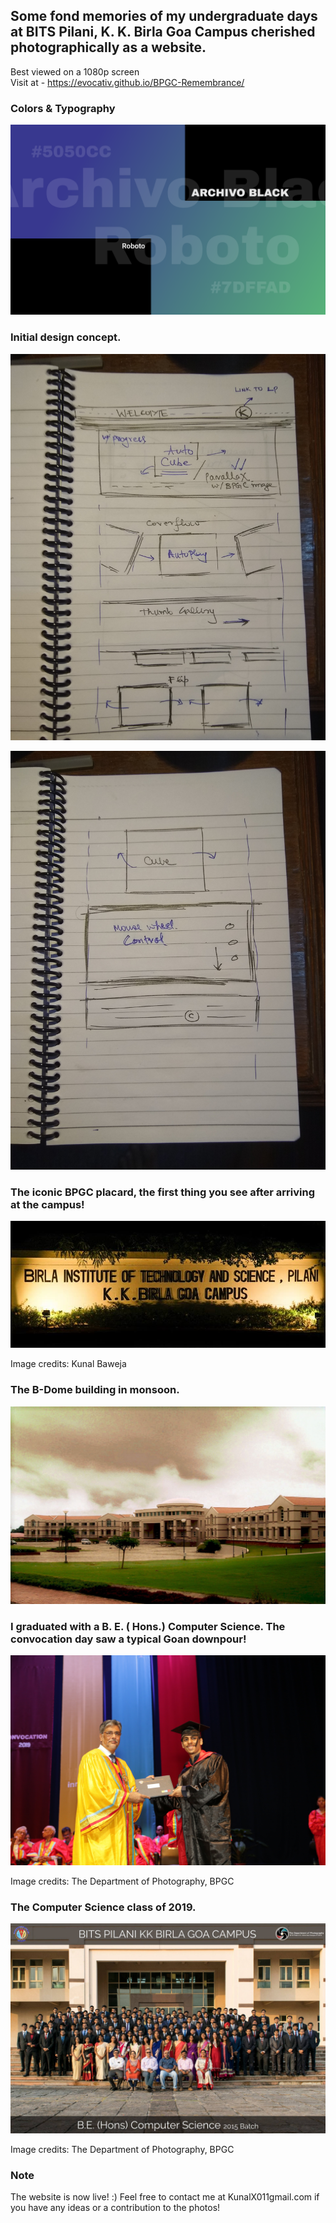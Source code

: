 ## Some fond memories of my undergraduate days at BITS Pilani, K. K. Birla Goa Campus cherished photographically as a website. 

 Best viewed on a 1080p screen
 <br> Visit at - https://evocativ.github.io/BPGC-Remembrance/

### Colors & Typography
<p align="center"><img src="screenshots/colors-typo.jpg" /></p>

### Initial design concept.
<p align="center"><img src="screenshots/WF1.jpg" /></p>
<p align="center"><img src="screenshots/WF2.jpg" /></p>


### The iconic BPGC placard, the first thing you see after arriving at the campus!
<p align="center"><img src="screenshots/bits-gate.jpg" /></p>
Image credits: Kunal Baweja

### The B-Dome building in monsoon.
<p align="center"><img src="screenshots/bpgc-background.jpg" /></p>

### I graduated with a B. E. ( Hons.) Computer Science. The convocation day saw a typical Goan downpour!
<p align="center"><img src="screenshots/convo.jpg" /></p>
Image credits: The Department of Photography, BPGC

### The Computer Science class of 2019.
<p align="center"><img src="screenshots/batch-snap.jpg" /></p>
Image credits: The Department of Photography, BPGC

### Note
The website is now live! :)
Feel free to contact me at KunalX011gmail.com if you have any ideas or a contribution to the photos!
